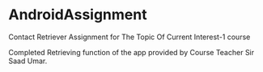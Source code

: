 # AndroidAssignment
Contact Retriever Assignment for The Topic Of Current Interest-1 course

Completed Retrieving function of the app provided by Course Teacher Sir Saad Umar.